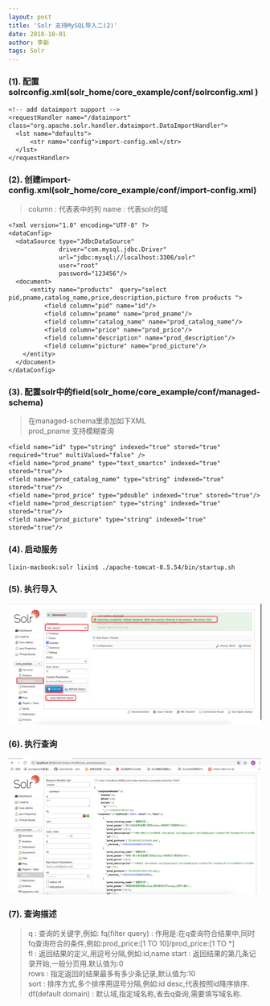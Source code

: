 ```yaml
---
layout: post
title: 'Solr 支持MySQL导入二(2)'
date: 2018-10-01
author: 李新
tags: Solr
---
```


### (1). 配置solrconfig.xml(solr_home/core_example/conf/solrconfig.xml )
```
<!-- add dataimport support -->
<requestHandler name="/dataimport" class="org.apache.solr.handler.dataimport.DataImportHandler">
  <lst name="defaults">
      <str name="config">import-config.xml</str>
  </lst>
</requestHandler>
```

### (2). 创建import-config.xml(solr_home/core_example/conf/import-config.xml)
> <field column="" name=""/>   
> column : 代表表中的列   
> name   : 代表solr的域
>  

```
<?xml version="1.0" encoding="UTF-8" ?>
<dataConfig>
  <dataSource type="JdbcDataSource"
              driver="com.mysql.jdbc.Driver"
              url="jdbc:mysql://localhost:3306/solr"
              user="root"
              password="123456"/>
  <document>
      <entity name="products"  query="select pid,pname,catalog_name,price,description,picture from products ">
          <field column="pid" name="id"/>
          <field column="pname" name="prod_pname"/>
          <field column="catalog_name" name="prod_catalog_name"/>
          <field column="price" name="prod_price"/>
          <field column="description" name="prod_description"/>
          <field column="picture" name="prod_picture"/>
    </entity>
  </document>
</dataConfig>
```
### (3). 配置solr中的field(solr_home/core_example/conf/managed-schema)
> 在managed-schema里添加如下XML   
> prod_pname 支持模糊查询

```
<field name="id" type="string" indexed="true" stored="true" required="true" multiValued="false" />
<field name="prod_pname" type="text_smartcn" indexed="true" stored="true"/>
<field name="prod_catalog_name" type="string" indexed="true" stored="true"/>
<field name="prod_price" type="pdouble" indexed="true" stored="true"/>
<field name="prod_description" type="string" indexed="true" stored="true"/>
<field name="prod_picture" type="string" indexed="true" stored="true"/>
```
### (4). 启动服务

```
lixin-macbook:solr lixin$ ./apache-tomcat-8.5.54/bin/startup.sh
```

### (5). 执行导入
!["Solr导入MySQL数据"](/assets/solr/imgs/solr-import-mysql.png)

### (6). 执行查询
!["Solr Query"](/assets/solr/imgs/solr-query.png)


### (7). 查询描述
> q       : 查询的关键字,例如:
> fq(filter query)  : 作用是:在q查询符合结果中,同时fq查询符合的条件,例如:prod_price:[1 TO 10]/prod_price:[1 TO *]    
> fl      : 返回结果的定义,用逗号分隔,例如:id,name
> start   : 返回结果的第几条记录开始,一般分页用.默认值为:0  
> rows    : 指定返回的结果最多有多少条记录,默认值为:10  
> sort    : 排序方式,多个排序用逗号分隔,例如:id desc,代表按照id降序排序.  
> df(default domain)   : 默认域,指定域名称,省去q查询,需要填写域名称.

